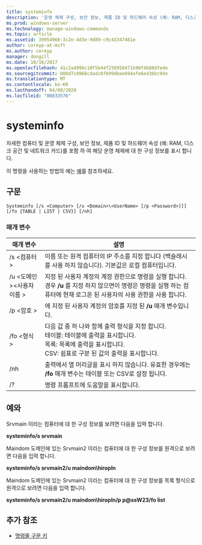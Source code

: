```yaml
---
title: systeminfo
description: '운영 체제 구성, 보안 정보, 제품 ID 및 하드웨어 속성 (예: RAM, 디스크 공간 및 네트워크 카드)을 포함 하 여 컴퓨터와 해당 운영 체제에 대 한 자세한 구성 정보를 표시 하는 systeminfo의 Windows 명령 항목입니다.'
ms.prod: windows-server
ms.technology: manage-windows-commands
ms.topic: article
ms.assetid: 39954968-3c2e-4d3e-9d89-c9c43347461e
author: coreyp-at-msft
ms.author: coreyp
manager: dongill
ms.date: 10/16/2017
ms.openlocfilehash: 41c2a499bc10f5b44f250958471b90f4b88dfede
ms.sourcegitcommit: b00d7c8968c4adc8f699dbee694afe6ed36bc9de
ms.translationtype: MT
ms.contentlocale: ko-KR
ms.lasthandoff: 04/08/2020
ms.locfileid: "80833576"
---
```

# <a name="systeminfo"></a>systeminfo

자세한 컴퓨터 및 운영 체제 구성, 보안 정보, 제품 ID 및 하드웨어 속성 (예: RAM, 디스크 공간 및 네트워크 카드)를 포함 하 여 해당 운영 체제에 대 한 구성 정보를 표시 합니다.

이 명령을 사용하는 방법의 예는 [예](#BKMK_examples)를 참조하세요.

## <a name="syntax"></a>구문

```
Systeminfo [/s <Computer> [/u <Domain>\<UserName> [/p <Password>]]] [/fo {TABLE | LIST | CSV}] [/nh]
```

### <a name="parameters"></a>매개 변수

|매개 변수|설명|
|---------|-----------|
|/s \<컴퓨터 >|이름 또는 원격 컴퓨터의 IP 주소를 지정 합니다 (백슬래시를 사용 하지 않습니다). 기본값은 로컬 컴퓨터입니다.|
|/u \<도메인 >\<사용자 이름 >|지정 된 사용자 계정의 계정 권한으로 명령을 실행 합니다. 경우 **/u** 를 지정 하지 않으면이 명령은 명령을 실행 하는 컴퓨터에 현재 로그온 된 사용자의 사용 권한을 사용 합니다.|
|/p \<암호 >|에 지정 된 사용자 계정의 암호를 지정 된 **/u** 매개 변수입니다.|
|/fo \<형식 >|다음 값 중 하 나와 함께 출력 형식을 지정 합니다.</br>테이블: 테이블에 출력을 표시합니다.</br>목록: 목록에 출력을 표시합니다.</br>CSV: 쉼표로 구분 된 값의 출력을 표시합니다.|
|/nh|출력에서 열 머리글을 표시 하지 않습니다. 유효한 경우에는 **/fo** 매개 변수는 테이블 또는 CSV로 설정 됩니다.|
|/?|명령 프롬프트에 도움말을 표시합니다.|

## <a name="examples"></a><a name=BKMK_examples></a>예와

Srvmain 이라는 컴퓨터에 대 한 구성 정보를 보려면 다음을 입력 합니다.

**systeminfo/s srvmain**

Maindom 도메인에 있는 Srvmain2 이라는 컴퓨터에 대 한 구성 정보를 원격으로 보려면 다음을 입력 합니다.

**systeminfo/s srvmain2/u maindom\hiropln**

Maindom 도메인에 있는 Srvmain2 이라는 컴퓨터에 대 한 구성 정보를 목록 형식으로 원격으로 보려면 다음을 입력 합니다.

**systeminfo/s srvmain2/u maindom\hiropln/p p@ssW23/fo list**

## <a name="additional-references"></a>추가 참조

- [명령줄 구문 키](command-line-syntax-key.md)
